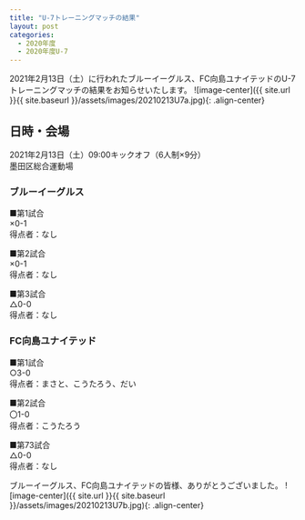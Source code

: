 ```yaml
---
title: "U-7トレーニングマッチの結果"
layout: post
categories:
  - 2020年度
  - 2020年度U-7
---
```


2021年2月13日（土）に行われたブルーイーグルス、FC向島ユナイテッドのU-7トレーニングマッチの結果をお知らせいたします。
![image-center]({{ site.url }}{{ site.baseurl }}/assets/images/20210213U7a.jpg){: .align-center}

## 日時・会場

2021年2月13日（土）09:00キックオフ（6人制×9分）<br>
墨田区総合運動場

### ブルーイーグルス

■第1試合<br>
×0-1<br>
得点者：なし

■第2試合<br>
×0-1<br>
得点者：なし

■第3試合<br>
△0-0<br>
得点者：なし

### FC向島ユナイテッド

■第1試合<br>
○3-0<br>
得点者：まさと、こうたろう、だい

■第2試合<br>
〇1-0<br>
得点者：こうたろう

■第73試合<br>
△0-0<br>
得点者：なし

ブルーイーグルス、FC向島ユナイテッドの皆様、ありがとうございました。
![image-center]({{ site.url }}{{ site.baseurl }}/assets/images/20210213U7b.jpg){: .align-center}
